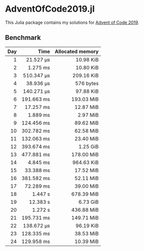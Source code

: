 # AdventOfCode2019.jl

This Julia package contains my solutions for [Advent of Code 2019](https://adventofcode.com/2019/).


## Benchmark

| Day | Time | Allocated memory |
|----:|-----:|-----------------:|
| 1 | 21.527 μs | 10.98 KiB |
| 2 | 1.275 ms | 10.80 KiB |
| 3 | 510.347 μs | 209.16 KiB |
| 4 | 38.936 μs | 576 bytes |
| 5 | 140.271 μs | 97.88 KiB |
| 6 | 191.663 ms | 193.03 MiB |
| 7 | 17.257 ms | 12.87 MiB |
| 8 | 1.889 ms | 2.97 MiB |
| 9 | 124.456 ms | 89.62 MiB |
| 10 | 302.782 ms | 62.58 MiB |
| 11 | 132.063 ms | 23.40 MiB |
| 12 | 393.674 ms | 1.25 GiB |
| 13 | 477.881 ms | 178.00 MiB |
| 14 | 4.845 ms | 964.63 KiB |
| 15 | 33.388 ms | 17.52 MiB |
| 16 | 381.582 ms | 52.11 MiB |
| 17 | 72.289 ms | 39.00 MiB |
| 18 | 1.447 s | 678.39 MiB |
| 19 | 12.383 s | 6.73 GiB |
| 20 | 1.272 s | 436.88 MiB |
| 21 | 195.731 ms | 149.71 MiB |
| 22 | 138.672 μs | 96.19 KiB |
| 23 | 128.335 ms | 38.53 MiB |
| 24 | 129.958 ms | 10.39 MiB |
